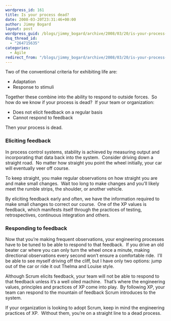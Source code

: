 ```yaml
---
wordpress_id: 161
title: Is your process dead?
date: 2008-03-20T23:31:46+00:00
author: Jimmy Bogard
layout: post
wordpress_guid: /blogs/jimmy_bogard/archive/2008/03/20/is-your-process-dead.aspx
dsq_thread_id:
  - "264715635"
categories:
  - Agile
redirect_from: "/blogs/jimmy_bogard/archive/2008/03/20/is-your-process-dead.aspx/"
---
```

Two of the conventional criteria for exhibiting life are:

  * Adaptation
  * Response to stimuli

Together these combine into the ability to respond to outside forces.&nbsp; So how do we know if your process is dead?&nbsp; If your team or organization:

  * Does not elicit feedback on a regular basis
  * Cannot respond to feedback

Then your process is dead.

### Eliciting feedback

In process control systems, stability is achieved by measuring output and incorporating that data back into the system.&nbsp; Consider driving down a straight road.&nbsp; No matter how straight you point the wheel initially, your car will eventually veer off course.

To keep straight, you make regular observations on how straight you are and make small changes.&nbsp; Wait too long to make changes and you&#8217;ll likely meet the rumble strips, the shoulder, or another vehicle.

By eliciting feedback early and often, we have the information required to make small changes to correct our course.&nbsp; One of the XP values is feedback, which manifests itself through the practices of testing, retrospectives, continuous integration and others.

### Responding to feedback

Now that you&#8217;re making frequent observations, your engineering processes have to be tuned to be able to respond to that feedback.&nbsp; If you drive an old beater car where you can only turn the wheel once a minute, making directional observations every second won&#8217;t ensure a comfortable ride.&nbsp; I&#8217;ll be able to see myself driving off the cliff, but I have only two options: jump out of the car or ride it out Thelma and Louise style.

Although Scrum elicits feedback, your team will not be able to respond to that feedback unless it&#8217;s a well oiled machine.&nbsp; That&#8217;s where the engineering values, principles and practices of XP come into play.&nbsp; By following XP, your team can respond to the mountain of feedback Scrum introduces to the system.

If your organization is looking to adopt Scrum, keep in mind the engineering practices of XP.&nbsp; Without them, you&#8217;re on a straight line to a dead process.